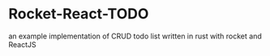 # Rocket-React-TODO
an example implementation of CRUD todo list written in rust with rocket and ReactJS
